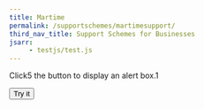 ```yaml
---
title: Martime
permalink: /supportschemes/martimesupport/
third_nav_title: Support Schemes for Businesses
jsarr:
     - testjs/test.js
---
```





<p>Click5 the button to display an alert box.1</p>

<button onclick="myFunction()">Try it</button>


